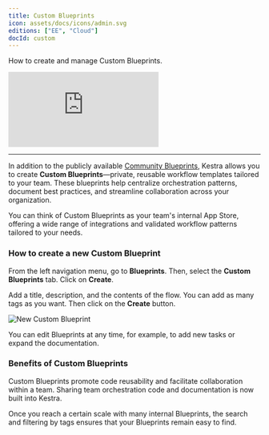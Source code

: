```yaml
---
title: Custom Blueprints
icon: assets/docs/icons/admin.svg
editions: ["EE", "Cloud"]
docId: custom
---
```


How to create and manage Custom Blueprints.

<div class="video-container">
  <iframe src="https://www.youtube.com/embed/qbGfK-FJi6s?si=UX6cOyT7nvlyd6zb" title="YouTube video player" frameborder="0" allow="accelerometer; autoplay; clipboard-write; encrypted-media; gyroscope; picture-in-picture; web-share" referrerpolicy="strict-origin-when-cross-origin" allowfullscreen></iframe>
</div>

---

In addition to the publicly available [Community Blueprints](../../05.concepts/07.blueprints.md), Kestra allows you to create **Custom Blueprints**—private, reusable workflow templates tailored to your team. These blueprints help centralize orchestration patterns, document best practices, and streamline collaboration across your organization.

You can think of Custom Blueprints as your team's internal App Store, offering a wide range of integrations and validated workflow patterns tailored to your needs.

### How to create a new Custom Blueprint

From the left navigation menu, go to **Blueprints**. Then, select the **Custom Blueprints** tab. Click on **Create**.

Add a title, description, and the contents of the flow. You can add as many tags as you want. Then click on the **Create** button.

![New Custom Blueprint](assets/docs/user-interface-guide/blueprint-org-2.png)

You can edit Blueprints at any time, for example, to add new tasks or expand the documentation.

### Benefits of Custom Blueprints

Custom Blueprints promote code reusability and facilitate collaboration within a team. Sharing team orchestration code and documentation is now built into Kestra.

Once you reach a certain scale with many internal Blueprints, the search and filtering by tags ensures that your Blueprints remain easy to find.
